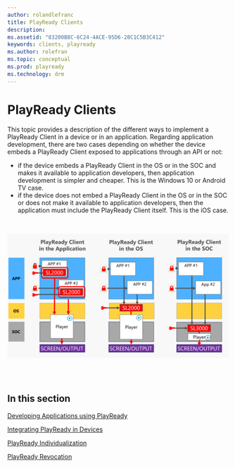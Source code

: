 ```yaml
---
author: rolandlefranc
title: PlayReady Clients
description:
ms.assetid: "83200B8C-6C24-4ACE-95D6-28C1C5B3C412"
keywords: clients, playready
ms.author: rolefran
ms.topic: conceptual
ms.prod: playready
ms.technology: drm
---
```



# PlayReady Clients
This topic provides a description of the different ways to implement a PlayReady Client in a device or in an application. Regarding application development, there are two cases depending on whether the device embeds a PlayReady Client exposed to applications through an API or not:
- if the device embeds a PlayReady Client in the OS or in the SOC and makes it available to application developers, then application development is simpler and cheaper. This is the Windows 10 or Android TV case.
- if the device does not embed a PlayReady Client in the OS or in the SOC or does not make it available to application developers, then the application must include the PlayReady Client itself. This is the iOS case.

<br/>

![PlayReady Client Options on devices](../images/client_level_app_os_soc.png)

<br/>
<br/>

## In this section

[Developing Applications using PlayReady](developing-applications.md)

[Integrating PlayReady in Devices](integrating-in-devices.md)

[PlayReady Individualization](individualization.md) 

[PlayReady Revocation](revocation.md) 
